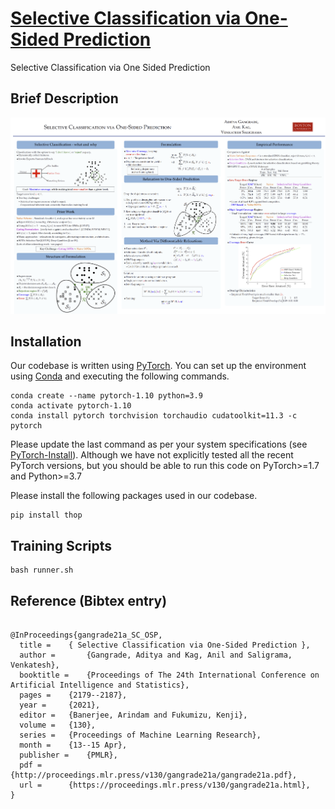 # [Selective Classification via One-Sided Prediction](https://proceedings.mlr.press/v130/gangrade21a.html)

Selective Classification via One Sided Prediction

## Brief Description  
![](<Selective_Classification_Poster.png>)

## Installation 

Our codebase is written using [PyTorch](https://pytorch.org). You can set up the environment using [Conda](https://www.anaconda.com/products/individual) and executing the following commands.  

```
conda create --name pytorch-1.10 python=3.9
conda activate pytorch-1.10
conda install pytorch torchvision torchaudio cudatoolkit=11.3 -c pytorch
```

Please update the last command as per your system specifications (see [PyTorch-Install](https://pytorch.org/get-started/locally/)). Although we have not explicitly tested all the recent PyTorch versions, but you should be able to run this code on PyTorch>=1.7 and Python>=3.7

Please install the following packages used in our codebase.

```
pip install thop
```

## Training Scripts 

```
bash runner.sh
```

## Reference (Bibtex entry)

```

@InProceedings{gangrade21a_SC_OSP,
  title = 	 { Selective Classification via One-Sided Prediction },
  author =       {Gangrade, Aditya and Kag, Anil and Saligrama, Venkatesh},
  booktitle = 	 {Proceedings of The 24th International Conference on Artificial Intelligence and Statistics},
  pages = 	 {2179--2187},
  year = 	 {2021},
  editor = 	 {Banerjee, Arindam and Fukumizu, Kenji},
  volume = 	 {130},
  series = 	 {Proceedings of Machine Learning Research},
  month = 	 {13--15 Apr},
  publisher =    {PMLR},
  pdf = 	 {http://proceedings.mlr.press/v130/gangrade21a/gangrade21a.pdf},
  url = 	 {https://proceedings.mlr.press/v130/gangrade21a.html},
}
```
